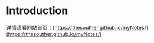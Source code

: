 # Introduction


详情请看网站首页：[https://thesouther.github.io/myNotes/](https://thesouther.github.io/myNotes/)



